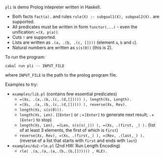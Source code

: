 `pli` is demo Prolog intepreter written in Haskell.

- Both facts `fact(a).` and rules `rule(X) :- subgoal1(X), subgoal2(X).` are supported.
- All predicates must be written in form `functor(...)` - even the unification: `=(X, p(a))`.
- Cuts `!` are supported.
- Lists are written as `.(a, .(b, .(c, [])))` (element `a`, `b` and `c`).
- Natural numbers are written as `s(s(0))` (this is 2).

To run the program:
```
cabal run pli -- INPUT_FILE
```
where `INPUT_FILE` is the path to the prolog program file.

Examples to try:
- `examples/lib.pl` (contains few essential predicates)
  - `=(Xs, .(a,.(b,.(c,.(d,[])))) ), length(Xs, Length).`
  - `=(Xs, .(a,.(b,.(c,.(d,[])))) ), reverse(Xs, Rev).`
  - `length(Xs, s(s(0))).`
  - `length(Xs, Len).` (`[Enter]` or `;`+`[Enter]` to generate next result; `.`+`[Enter]` to stop)
  - `length(Xs, Len), =(Len, s(s(s(_))) ), =(Xs, .(first, _) ).` (list of at least 3 elements, the first of which is `first`)
  - `reverse(Xs, Rev), =(Xs, .(first,_) ), =(Rev, .(last,_) ).` (reverse of a list that starts with `first` and ends with `last`)
- `examples/du2-rle.pl` (2nd HW: Run Length Encoding)
  - `rle( .(a,.(a,.(a,.(b,.(b,[]))))) , RLE).`
